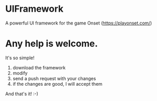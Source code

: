 # UIFramework
A powerful UI framework for the game Onset (https://playonset.com/)

# Any help is welcome.

It's so simple!
1. download the framework
2. modify 
3. send a push request with your changes
4. if the changes are good, I will accept them

And that's it! :-)

